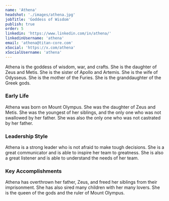 ```yaml
---
name: 'Athena'
headshot: './images/athena.jpg'
jobTitle: 'Goddess of Wisdom'
publish: true
order: 5
linkedin: 'https://www.linkedin.com/in/athena/'
linkedinUsername: 'athena'
email: 'athena@titan-core.com'
xSocial: 'https://x.com/athena'
xSocialUsername: 'athena'
---
```


Athena is the goddess of wisdom, war, and crafts. She is the daughter of Zeus and Metis. She is the sister of Apollo and Artemis. She is the wife of Odysseus. She is the mother of the Furies. She is the granddaughter of the Greek gods.

### Early Life

Athena was born on Mount Olympus. She was the daughter of Zeus and Metis. She was the youngest of her siblings, and the only one who was not swallowed by her father. She was also the only one who was not castrated by her father.

### Leadership Style

Athena is a strong leader who is not afraid to make tough decisions. She is a great communicator and is able to inspire her team to greatness. She is also a great listener and is able to understand the needs of her team.

### Key Accomplishments

Athena has overthrown her father, Zeus, and freed her siblings from their imprisonment. She has also sired many children with her many lovers. She is the queen of the gods and the ruler of Mount Olympus.
